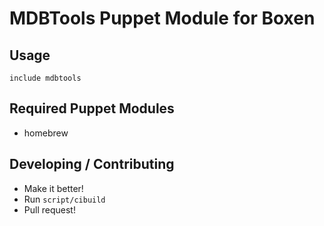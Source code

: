 # MDBTools Puppet Module for Boxen

## Usage

```puppet
include mdbtools
```

## Required Puppet Modules

 - homebrew

## Developing / Contributing

 - Make it better!
 - Run `script/cibuild`
 - Pull request!
